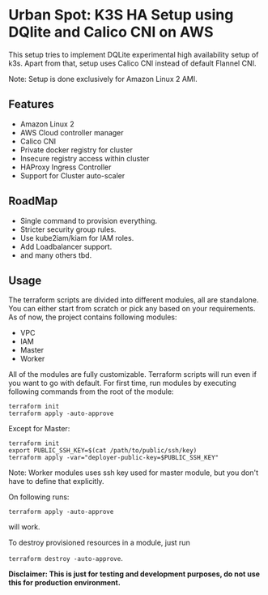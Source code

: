# Urban Spot: K3S HA Setup using DQlite and Calico CNI on AWS

This setup tries to implement DQLite experimental high availability setup of k3s. Apart from that, setup uses Calico CNI instead of default Flannel CNI.

Note: Setup is done exclusively for Amazon Linux 2 AMI.

## Features

- Amazon Linux 2
- AWS Cloud controller manager
- Calico CNI
- Private docker registry for cluster
- Insecure registry access within cluster
- HAProxy Ingress Controller
- Support for Cluster auto-scaler

## RoadMap

- Single command to provision everything.
- Stricter security group rules.
- Use kube2iam/kiam for IAM roles.
- Add Loadbalancer support.
- and many others tbd.

## Usage

The terraform scripts are divided into different modules, all are standalone. You can either start from scratch or pick any based on your requirements. As of now, the project contains following modules:

- VPC
- IAM
- Master
- Worker

All of the modules are fully customizable. Terraform scripts will run even if you want to go with default. For first time, run modules by executing following commands from the root of the module:

```
terraform init
terraform apply -auto-approve
```

Except for Master:

```
terraform init
export PUBLIC_SSH_KEY=$(cat /path/to/public/ssh/key)
terraform apply -var="deployer-public-key=$PUBLIC_SSH_KEY"
```

Note: Worker modules uses ssh key used for master module, but you don't have to define that explicitly.

On following runs:

```terraform apply -auto-approve```

will work.

To destroy provisioned resources in a module, just run

```terraform destroy -auto-approve```.

<b>Disclaimer: This is just for testing and development purposes, do not use this for production environment.</b>